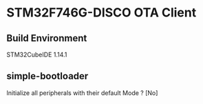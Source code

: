 # STM32F746G-DISCO OTA Client

## Build Environment

STM32CubeIDE 1.14.1

## simple-bootloader

Initialize all peripherals with their default Mode ? [No]
